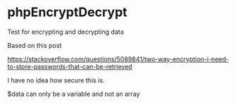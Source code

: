 # phpEncryptDecrypt

Test for encrypting and decrypting data

Based on this post
 
https://stackoverflow.com/questions/5089841/two-way-encryption-i-need-to-store-passwords-that-can-be-retrieved

I have no idea how secure this is.

$data can only be a variable and not an array

